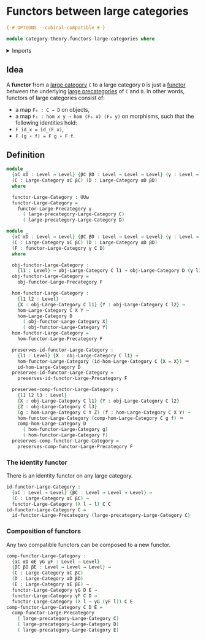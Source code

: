 # Functors between large categories

```agda
{-# OPTIONS --cubical-compatible #-}

module category-theory.functors-large-categories where
```

<details><summary>Imports</summary>

```agda
open import category-theory.functors-large-precategories
open import category-theory.large-categories

open import foundation.action-on-identifications-functions
open import foundation.function-types
open import foundation.identity-types
open import foundation.universe-levels
```

</details>

## Idea

A **functor** from a [large category](category-theory.large-categories.md) `C`
to a large category `D` is just a
[functor](category-theory.functors-large-precategories.md) between the
underlying [large precategories](category-theory.large-precategories.md) of `C`
and `D`. In other words, functors of large categories consist of:

- a map `F₀ : C → D` on objects,
- a map `F₁ : hom x y → hom (F₀ x) (F₀ y)` on morphisms, such that the following
  identities hold:
- `F id_x = id_(F x)`,
- `F (g ∘ f) = F g ∘ F f`.

## Definition

```agda
module _
  {αC αD : Level → Level} {βC βD : Level → Level → Level} (γ : Level → Level)
  (C : Large-Category αC βC) (D : Large-Category αD βD)
  where

  functor-Large-Category : UUω
  functor-Large-Category =
    functor-Large-Precategory γ
      ( large-precategory-Large-Category C)
      ( large-precategory-Large-Category D)

module _
  {αC αD : Level → Level} {βC βD : Level → Level → Level} {γ : Level → Level}
  (C : Large-Category αC βC) (D : Large-Category αD βD)
  (F : functor-Large-Category γ C D)
  where

  obj-functor-Large-Category :
    {l1 : Level} → obj-Large-Category C l1 → obj-Large-Category D (γ l1)
  obj-functor-Large-Category =
    obj-functor-Large-Precategory F

  hom-functor-Large-Category :
    {l1 l2 : Level}
    {X : obj-Large-Category C l1} {Y : obj-Large-Category C l2} →
    hom-Large-Category C X Y →
    hom-Large-Category D
      ( obj-functor-Large-Category X)
      ( obj-functor-Large-Category Y)
  hom-functor-Large-Category =
    hom-functor-Large-Precategory F

  preserves-id-functor-Large-Category :
    {l1 : Level} {X : obj-Large-Category C l1} →
    hom-functor-Large-Category (id-hom-Large-Category C {X = X}) ＝
    id-hom-Large-Category D
  preserves-id-functor-Large-Category =
    preserves-id-functor-Large-Precategory F

  preserves-comp-functor-Large-Category :
    {l1 l2 l3 : Level}
    {X : obj-Large-Category C l1} {Y : obj-Large-Category C l2}
    {Z : obj-Large-Category C l3}
    (g : hom-Large-Category C Y Z) (f : hom-Large-Category C X Y) →
    hom-functor-Large-Category (comp-hom-Large-Category C g f) ＝
    comp-hom-Large-Category D
      ( hom-functor-Large-Category g)
      ( hom-functor-Large-Category f)
  preserves-comp-functor-Large-Category =
    preserves-comp-functor-Large-Precategory F
```

### The identity functor

There is an identity functor on any large category.

```agda
id-functor-Large-Category :
  {αC : Level → Level} {βC : Level → Level → Level} →
  (C : Large-Category αC βC) →
  functor-Large-Category (λ l → l) C C
id-functor-Large-Category C =
  id-functor-Large-Precategory (large-precategory-Large-Category C)
```

### Composition of functors

Any two compatible functors can be composed to a new functor.

```agda
comp-functor-Large-Category :
  {αC αD αE γG γF : Level → Level}
  {βC βD βE : Level → Level → Level} →
  (C : Large-Category αC βC)
  (D : Large-Category αD βD)
  (E : Large-Category αE βE) →
  functor-Large-Category γG D E →
  functor-Large-Category γF C D →
  functor-Large-Category (λ l → γG (γF l)) C E
comp-functor-Large-Category C D E =
  comp-functor-Large-Precategory
    ( large-precategory-Large-Category C)
    ( large-precategory-Large-Category D)
    ( large-precategory-Large-Category E)
```
